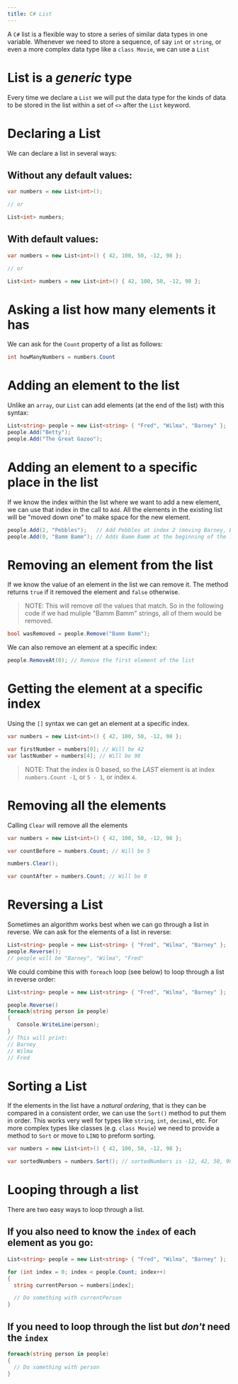 ```yaml
---
title: C# List
---
```


A `C#` list is a flexible way to store a series of similar data types in one
variable. Whenever we need to store a sequence, of say `int` or `string`, or
even a more complex data type like a `class Movie`, we can use a `List`

# List is a _generic_ type

Every time we declare a `List` we will put the data type for the kinds of data
to be stored in the list within a set of `<>` after the `List` keyword.

# Declaring a List

We can declare a list in several ways:

## Without any default values:

```C#
var numbers = new List<int>();

// or

List<int> numbers;
```

## With default values:

```C#
var numbers = new List<int>() { 42, 100, 50, -12, 98 };

// or

List<int> numbers = new List<int>() { 42, 100, 50, -12, 98 };
```

# Asking a list how many elements it has

We can ask for the `Count` property of a list as follows:

```C#
int howManyNumbers = numbers.Count
```

# Adding an element to the list

Unlike an `array`, our `List` can add elements (at the end of the list) with
this syntax:

```C#
List<string> people = new List<string> { "Fred", "Wilma", "Barney" };
people.Add("Betty");
people.Add("The Great Gazoo");
```

# Adding an element to a specific place in the list

If we know the index within the list where we want to add a new element, we can
use that index in the call to `Add`. All the elements in the existing list will
be "moved down one" to make space for the new element.

```C#
people.Add(2, "Pebbles");   // Add Pebbles at index 2 (moving Barney, Betty, and The Great Gazoo down one spot...)
people.Add(0, "Bamm Bamm"); // Adds Bamm Bamm at the beginning of the list (index 0)
```

# Removing an element from the list

If we know the value of an element in the list we can remove it. The method
returns `true` if it removed the element and `false` otherwise.

> NOTE: This will remove _all_ the values that match. So in the following code
> if we had muliple "Bamm Bamm" strings, all of them would be removed.

```C#
bool wasRemoved = people.Remove("Bamm Bamm");
```

We can also remove an element at a specific index:

```C#
people.RemoveAt(0); // Remove the first element of the list
```

# Getting the element at a specific index

Using the `[]` syntax we can get an element at a specific index.

```C#
var numbers = new List<int>() { 42, 100, 50, -12, 98 };

var firstNumber = numbers[0]; // Will be 42
var lastNumber = numbers[4]; // Will be 98
```

> NOTE: That the index is 0 based, so the _LAST_ element is at index
> `numbers.Count -1`, or `5 - 1`, or index `4`.

# Removing all the elements

Calling `Clear` will remove all the elements

```C#
var numbers = new List<int>() { 42, 100, 50, -12, 98 };

var countBefore = numbers.Count; // Will be 5

numbers.Clear();

var countAfter = numbers.Count; // Will be 0
```

# Reversing a List

Sometimes an algorithm works best when we can go through a list in reverse. We
can ask for the elements of a list in reverse:

```C#
List<string> people = new List<string> { "Fred", "Wilma", "Barney" };
people.Reverse();
// people will be "Barney", "Wilma", "Fred"
```

We could combine this with `foreach` loop (see below) to loop through a list in
reverse order:

```C#
List<string> people = new List<string> { "Fred", "Wilma", "Barney" };

people.Reverse()
foreach(string person in people)
{
   Console.WriteLine(person);
}
// This will print:
// Barney
// Wilma
// Fred
```

# Sorting a List

If the elements in the list have a _natural ordering_, that is they can be
compared in a consistent order, we can use the `Sort()` method to put them in
order. This works very well for types like `string`, `int`, `decimal`, etc. For
more complex types like classes (e.g. `class Movie`) we need to provide a method
to `Sort` or move to `LINQ` to preform sorting.

```C#
var numbers = new List<int>() { 42, 100, 50, -12, 98 };

var sortedNumbers = numbers.Sort(); // sortedNumbers is -12, 42, 50, 98, 100
```

# Looping through a list

There are two easy ways to loop through a list.

## If you also need to know the `index` of each element as you go:

```C#
List<string> people = new List<string> { "Fred", "Wilma", "Barney" };

for (int index = 0; index < people.Count; index++)
{
  string currentPerson = numbers[index];

  // Do something with currentPerson
}
```

## If you need to loop through the list but _don't_ need the `index`

```C#
foreach(string person in people)
{
  // Do something with person
}
```
